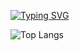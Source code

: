 [![Typing SVG](https://readme-typing-svg.demolab.com/?lines=Data+Analyist+and+AI+Developer)](https://git.io/typing-svg)

![Top Langs](https://github-readme-stats.vercel.app/api/top-langs/?username=Uchan99&layout=compact)

<!--
**Uchan99/Uchan99** is a ✨ _special_ ✨ repository because its `README.md` (this file) appears on your GitHub profile.

Here are some ideas to get you started:

- 🔭 I’m currently working on ...
- 🌱 I’m currently learning ...
- 👯 I’m looking to collaborate on ...
- 🤔 I’m looking for help with ...
- 💬 Ask me about ...
- 📫 How to reach me: ...
- 😄 Pronouns: ...
- ⚡ Fun fact: ...
-->
